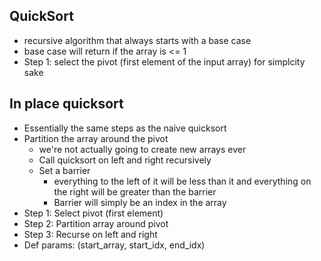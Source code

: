 ## QuickSort
* recursive algorithm that always starts with a base case
* base case will return if the array is <= 1
* Step 1:
  select the pivot (first element of the input array) for simplcity sake

## In place quicksort
* Essentially the same steps as the naive quicksort
* Partition the array around the pivot
  * we're not actually going to create new arrays ever
  * Call quicksort on left and right recursively
  * Set a barrier
    * everything to the left of it will be less than it and everything on the right 
    will be greater than the barrier
    * Barrier will simply be an index in the array
* Step 1: Select pivot (first element)
* Step 2: Partition array around pivot
* Step 3: Recurse on left and right
* Def params: (start_array, start_idx, end_idx)